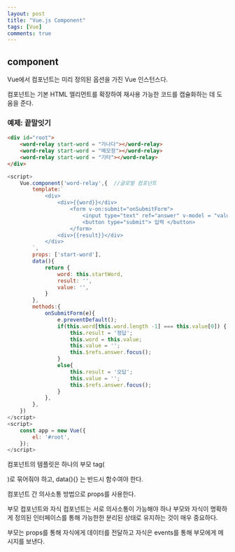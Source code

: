 ```yaml
---
layout: post
title: "Vue.js Component"
tags: [Vue]
comments: true
---
```


## component

Vue에서 컴포넌트는 미리 정의된 옵션을 가진 Vue 인스턴스다.

컴포넌트는 기본 HTML 엘리먼트를 확장하여 재사용 가능한 코드를 캡슐화하는 데 도움을 준다.


### 예제: 끝말잇기

```html
<div id="root">
    <word-relay start-word = "가나다"></word-relay>
    <word-relay start-word = "메모장"></word-relay>
    <word-relay start-word = "기타"></word-relay>
</div>

```

```javascript
<script>
    Vue.component('word-relay',{  //글로벌 컴포넌트
        template:`
            <div>
                <div>{{word}}</div>
                    <form v-on:submit="onSubmitForm">
                        <input type="text" ref="answer" v-model = "value">
                        <button type="submit"> 입력 </button>
                    </form>
                <div>{{result}}</div>
            </div>
        `,
        props: ['start-word'],
        data(){
            return {
                word: this.startWord,
                result: '',
                value: '',
            }
        },
        methods:{
            onSubmitForm(e){
                e.preventDefault();
                if(this.word[this.word.length -1] === this.value[0]) {
                    this.result = '정답';
                    this.word = this.value;
                    this.value = '';
                    this.$refs.answer.focus();
                }
                else{
                    this.result = '오답';
                    this.value = '';
                    this.$refs.answer.focus();
                }
            },
        },
    })
</script>
<script>
    const app = new Vue({
        el: '#root',
    });
</script>
```

컴포넌트의 템플릿은 하나의 부모 tag(<div>)로 묶어줘야 하고, data(){} 는 반드시 함수여야 한다.

컴포넌트 간 의사소통 방법으로 props를 사용한다.

부모 컴포넌트와 자식 컴포넌트는 서로 의사소통이 가능해야 하나 부모와 자식이 명확하게 정의된 인터페이스를 통해 가능한한 분리된 상태로 유지하는 것이 매우 중요하다. 

부모는 props를 통해 자식에게 데이터를 전달하고 자식은 events를 통해 부모에게 메시지를 보낸다.